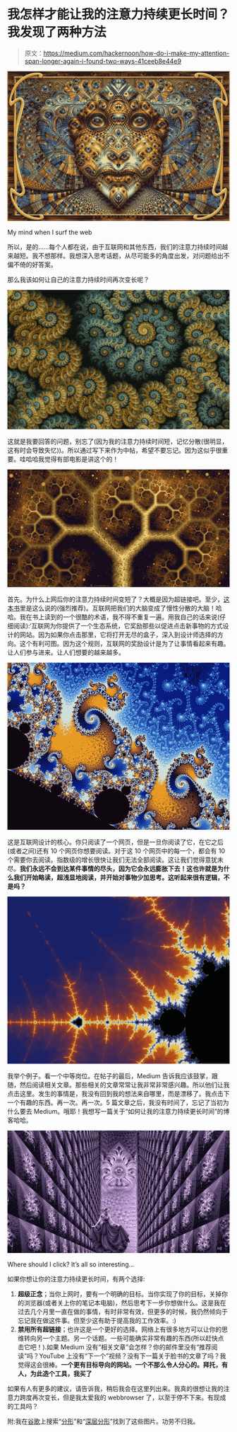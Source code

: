 # 我怎样才能让我的注意力持续更长时间？我发现了两种方法

> 原文：<https://medium.com/hackernoon/how-do-i-make-my-attention-span-longer-again-i-found-two-ways-41ceeb8e44e9>

![](img/412e1ac6ff8dc6ca1aad686579754457.png)

My mind when I surf the web

所以，是的……每个人都在说，由于互联网和其他东西，我们的注意力持续时间越来越短。我不想那样。我想深入思考话题，从尽可能多的角度出发，对问题给出不偏不倚的好答案。

那么我该如何让自己的注意力持续时间再次变长呢？

![](img/b5bada424b8a9f6847f7639dddc70719.png)

这就是我要回答的问题，别忘了(因为我的注意力持续时间短，记忆分散(很明显，这有时会导致失忆))。所以通过写下来作为中帖，希望不要忘记。因为这似乎很重要。哇哈哈我觉得有部电影是讲这个的！

![](img/022a7813694b3c4263280491bc35359d.png)

首先。为什么上网后你的注意力持续时间变短了？大概是因为超链接吧。至少，[这本书](https://www.amazon.com/Shallows-What-Internet-Doing-Brains/dp/0393339750)里是这么说的(强烈推荐)。互联网把我们的大脑变成了慢性分散的大脑！哈哈。我在书上读到的一个很酷的术语，我不得不重复一遍。用我自己的话来说(仔细阅读):‘互联网为你提供了一个生态系统，它奖励那些以促进点击新事物的方式设计的网站。因为如果你点击那里，它将打开无尽的盒子，深入到设计师选择的方向。这个有利可图。因为这个规则，互联网的奖励设计是为了让事情看起来有趣。让人们参与进来。让人们想要的越来越多。

![](img/95393b99d50600f6fee542603c140f93.png)

这是互联网设计的核心。你只阅读了一个网页，但是一旦你阅读了它，在它之后(或者之间)还有 10 个网页你想要阅读。对于这 10 个网页中的每一个，都会有 10 个需要你去阅读。指数级的增长很快让我们无法全部阅读。这让我们觉得意犹未尽。**我们永远不会到达某件事情的尽头，因为它会永远膨胀下去！这也许就是为什么我们开始略读，超浅显地阅读，并开始对事物少加思考。这听起来很有逻辑，不是吗？**

![](img/f04b6fafd7c4ed363ad11fcef904ded0.png)

我举个例子。看一个中等岗位。在帖子的最后，Medium 告诉我应该鼓掌，跟随，然后阅读相关文章。那些相关的文章常常让我非常非常感兴趣。所以他们让我点击这里。发生的事情是，我没有回到我的想法来自哪里，而是漂移了。我点击下一个有趣的东西。再一次。再一次。5 篇文章之后，我没有时间了，忘记了当初为什么要去 Medium。哦耶！我想写一篇关于“如何让我的注意力持续更长时间”的博客哈哈。

![](img/346b1f10aedf6cfbbfa6dcdd608a8b72.png)

Where should I click? It’s all so interesting…

如果你想让你的注意力持续更长时间，有两个选择:

1.  **超级正念**；当你上网时，要有一个明确的目标。当你实现了你的目标，关掉你的浏览器(或者关上你的笔记本电脑)，然后思考下一步你想做什么。这是我在过去几个月里一直在做的事情，有时非常有效，但更多的时候，我仍然倾向于忘记我在做这件事。但至少这有助于提高我的工作效率。:)
2.  **禁用所有超链接**；也许这是一个更好的选择。网络上有很多地方可以让你的思维转向另一个主题。另一个话题。一些可能确实非常有趣的东西(所以赶快点击它吧！).如果 Medium 没有“相关文章”会怎样？你的邮件里没有“推荐阅读”吗？YouTube 上没有“下一个”视频？没有下一篇关于脸书的文章了吗？我觉得这会很棒。**一个更有目标导向的网站。一个不那么令人分心的。拜托，有人，为此造个工具，我买了**

如果有人有更多的建议，请告诉我，稍后我会在这里列出来。我真的很想让我的注意力跨度再次变长，但是我太爱我的 webbrowser 了，以至于停不下来。有现成的工具吗？

附:我在[谷歌](https://hackernoon.com/tagged/google)上搜索“[分形](https://www.google.co.id/search?q=fractals)”和“[深层分形](https://www.google.co.id/search?q=deep+fractals)”找到了这些图片。功劳不归我。